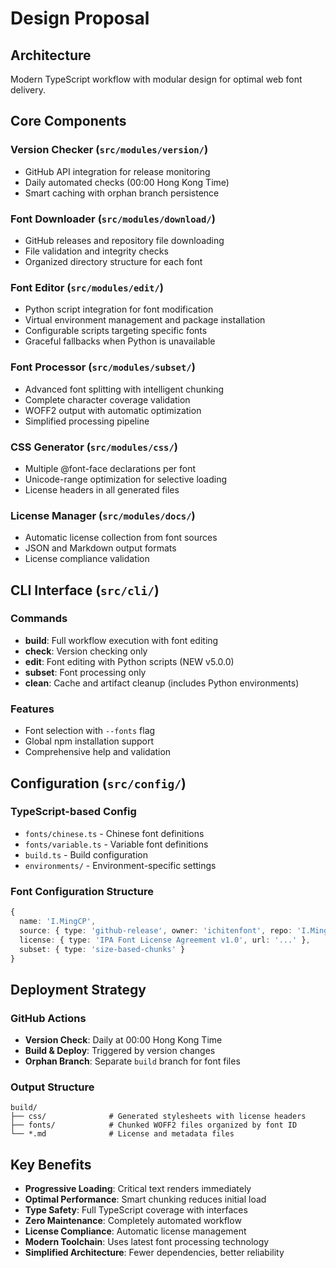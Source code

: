 # Design Proposal

## Architecture

Modern TypeScript workflow with modular design for optimal web font delivery.

## Core Components

### Version Checker (`src/modules/version/`)
- GitHub API integration for release monitoring
- Daily automated checks (00:00 Hong Kong Time)
- Smart caching with orphan branch persistence

### Font Downloader (`src/modules/download/`)
- GitHub releases and repository file downloading
- File validation and integrity checks
- Organized directory structure for each font

### Font Editor (`src/modules/edit/`)
- Python script integration for font modification
- Virtual environment management and package installation
- Configurable scripts targeting specific fonts
- Graceful fallbacks when Python is unavailable

### Font Processor (`src/modules/subset/`)
- Advanced font splitting with intelligent chunking
- Complete character coverage validation
- WOFF2 output with automatic optimization
- Simplified processing pipeline

### CSS Generator (`src/modules/css/`)
- Multiple @font-face declarations per font
- Unicode-range optimization for selective loading
- License headers in all generated files

### License Manager (`src/modules/docs/`)
- Automatic license collection from font sources
- JSON and Markdown output formats
- License compliance validation

## CLI Interface (`src/cli/`)

### Commands
- **build**: Full workflow execution with font editing
- **check**: Version checking only
- **edit**: Font editing with Python scripts (NEW v5.0.0)
- **subset**: Font processing only
- **clean**: Cache and artifact cleanup (includes Python environments)

### Features
- Font selection with `--fonts` flag
- Global npm installation support
- Comprehensive help and validation

## Configuration (`src/config/`)

### TypeScript-based Config
- `fonts/chinese.ts` - Chinese font definitions
- `fonts/variable.ts` - Variable font definitions
- `build.ts` - Build configuration
- `environments/` - Environment-specific settings

### Font Configuration Structure
```typescript
{
  name: 'I.MingCP',
  source: { type: 'github-release', owner: 'ichitenfont', repo: 'I.Ming' },
  license: { type: 'IPA Font License Agreement v1.0', url: '...' },
  subset: { type: 'size-based-chunks' }
}
```

## Deployment Strategy

### GitHub Actions
- **Version Check**: Daily at 00:00 Hong Kong Time
- **Build & Deploy**: Triggered by version changes
- **Orphan Branch**: Separate `build` branch for font files

### Output Structure
```
build/
├── css/              # Generated stylesheets with license headers
├── fonts/            # Chunked WOFF2 files organized by font ID
└── *.md              # License and metadata files
```

## Key Benefits

- **Progressive Loading**: Critical text renders immediately
- **Optimal Performance**: Smart chunking reduces initial load
- **Type Safety**: Full TypeScript coverage with interfaces
- **Zero Maintenance**: Completely automated workflow
- **License Compliance**: Automatic license management
- **Modern Toolchain**: Uses latest font processing technology
- **Simplified Architecture**: Fewer dependencies, better reliability
